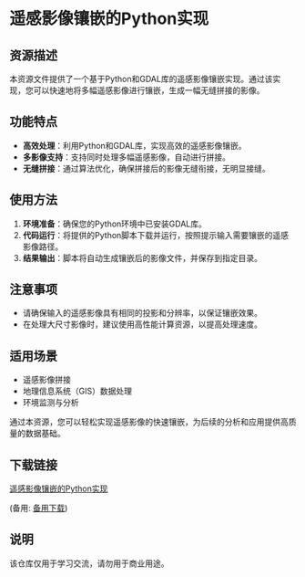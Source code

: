 # 遥感影像镶嵌的Python实现

## 资源描述

本资源文件提供了一个基于Python和GDAL库的遥感影像镶嵌实现。通过该实现，您可以快速地将多幅遥感影像进行镶嵌，生成一幅无缝拼接的影像。

## 功能特点

- **高效处理**：利用Python和GDAL库，实现高效的遥感影像镶嵌。
- **多影像支持**：支持同时处理多幅遥感影像，自动进行拼接。
- **无缝拼接**：通过算法优化，确保拼接后的影像无缝衔接，无明显接缝。

## 使用方法

1. **环境准备**：确保您的Python环境中已安装GDAL库。
2. **代码运行**：将提供的Python脚本下载并运行，按照提示输入需要镶嵌的遥感影像路径。
3. **结果输出**：脚本将自动生成镶嵌后的影像文件，并保存到指定目录。

## 注意事项

- 请确保输入的遥感影像具有相同的投影和分辨率，以保证镶嵌效果。
- 在处理大尺寸影像时，建议使用高性能计算资源，以提高处理速度。

## 适用场景

- 遥感影像拼接
- 地理信息系统（GIS）数据处理
- 环境监测与分析

通过本资源，您可以轻松实现遥感影像的快速镶嵌，为后续的分析和应用提供高质量的数据基础。

## 下载链接
[遥感影像镶嵌的Python实现]() 

(备用: [备用下载](https://pan.baidu.com/s/1jETItr5BvcSAYeglgrRdtw?pwd=1234))

## 说明

该仓库仅用于学习交流，请勿用于商业用途。
